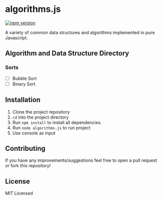 # algorithms.js

[![npm version](https://badge.fury.io/js/algorithms.js.svg)](https://badge.fury.io/js/algorithms.js)

A variety of common data structures and algorithms implemented in pure Javascript.

## Algorithm and Data Structure Directory

### Sorts

- [ ] Bubble Sort
- [ ] Binary Sort   

## Installation

1. Clone the project repository
2. `cd` into the project directory
3. Run `npm install` to install all dependencies.
4. Run `node algorithms.js` to run project
5. Use console as input

## Contributing

If you have any improvements/suggestions feel free to open a pull request or fork this repository!

## License

MIT Licensed

